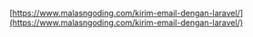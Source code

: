 [https://www.malasngoding.com/kirim-email-dengan-laravel/](https://www.malasngoding.com/kirim-email-dengan-laravel/)

